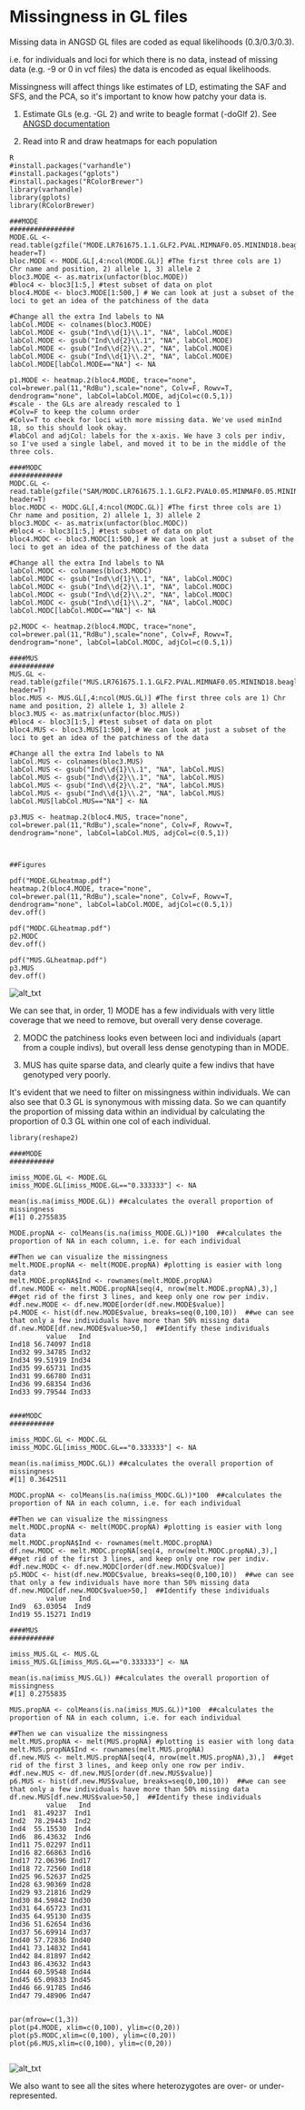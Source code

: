 # Missingness in GL files

Missing data in ANGSD GL files are coded as equal likelihoods (0.3/0.3/0.3). 

i.e. for individuals and loci for which there is no data, instead of missing data (e.g. -9 or 0 in vcf files) the data is encoded as equal likelihoods. 

Missingness will affect things like estimates of LD, estimating the SAF and SFS, and the PCA, so it's important to know how patchy your data is. 


1. Estimate GLs (e.g. -GL 2) and write to beagle format (-doGlf 2). See [ANGSD documentation](http://www.popgen.dk/angsd/index.php/Genotype_Likelihoods#Output)

2. Read into R and draw heatmaps for each population

```
R
#install.packages("varhandle")
#install.packages("gplots")
#install.packages("RColorBrewer")
library(varhandle)
library(gplots)
library(RColorBrewer)

###MODE
################
MODE.GL <- read.table(gzfile("MODE.LR761675.1.1.GLF2.PVAL.MIMNAF0.05.MININD18.beagle.gz"), header=T)
bloc.MODE <- MODE.GL[,4:ncol(MODE.GL)] #The first three cols are 1) Chr name and position, 2) allele 1, 3) allele 2
bloc3.MODE <- as.matrix(unfactor(bloc.MODE))
#bloc4 <- bloc3[1:5,] #test subset of data on plot
bloc4.MODE <- bloc3.MODE[1:500,] # We can look at just a subset of the loci to get an idea of the patchiness of the data

#Change all the extra Ind labels to NA
labCol.MODE <- colnames(bloc3.MODE)
labCol.MODE <- gsub("Ind\\d{1}\\.1", "NA", labCol.MODE)
labCol.MODE <- gsub("Ind\\d{2}\\.1", "NA", labCol.MODE)
labCol.MODE <- gsub("Ind\\d{2}\\.2", "NA", labCol.MODE)
labCol.MODE <- gsub("Ind\\d{1}\\.2", "NA", labCol.MODE)
labCol.MODE[labCol.MODE=="NA"] <- NA

p1.MODE <- heatmap.2(bloc4.MODE, trace="none", col=brewer.pal(11,"RdBu"),scale="none", Colv=F, Rowv=T, dendrogram="none", labCol=labCol.MODE, adjCol=c(0.5,1))
#scale - the GLs are already rescaled to 1
#Colv=F to keep the column order
#Colv=T to check for loci with more missing data. We've used minInd 18, so this should look okay. 
#labCol and adjCol: labels for the x-axis. We have 3 cols per indiv, so I've used a single label, and moved it to be in the middle of the three cols. 

####MODC
#############
MODC.GL <- read.table(gzfile("SAM/MODC.LR761675.1.1.GLF2.PVAL0.05.MINMAF0.05.MININD18.DOMAF1.beagle.gz"), header=T)
bloc.MODC <- MODC.GL[,4:ncol(MODC.GL)] #The first three cols are 1) Chr name and position, 2) allele 1, 3) allele 2
bloc3.MODC <- as.matrix(unfactor(bloc.MODC))
#bloc4 <- bloc3[1:5,] #test subset of data on plot
bloc4.MODC <- bloc3.MODC[1:500,] # We can look at just a subset of the loci to get an idea of the patchiness of the data

#Change all the extra Ind labels to NA
labCol.MODC <- colnames(bloc3.MODC)
labCol.MODC <- gsub("Ind\\d{1}\\.1", "NA", labCol.MODC)
labCol.MODC <- gsub("Ind\\d{2}\\.1", "NA", labCol.MODC)
labCol.MODC <- gsub("Ind\\d{2}\\.2", "NA", labCol.MODC)
labCol.MODC <- gsub("Ind\\d{1}\\.2", "NA", labCol.MODC)
labCol.MODC[labCol.MODC=="NA"] <- NA

p2.MODC <- heatmap.2(bloc4.MODC, trace="none", col=brewer.pal(11,"RdBu"),scale="none", Colv=F, Rowv=T, dendrogram="none", labCol=labCol.MODC, adjCol=c(0.5,1))

####MUS
###########
MUS.GL <- read.table(gzfile("MUS.LR761675.1.1.GLF2.PVAL.MIMNAF0.05.MININD18.beagle.gz"), header=T)
bloc.MUS <- MUS.GL[,4:ncol(MUS.GL)] #The first three cols are 1) Chr name and position, 2) allele 1, 3) allele 2
bloc3.MUS <- as.matrix(unfactor(bloc.MUS))
#bloc4 <- bloc3[1:5,] #test subset of data on plot
bloc4.MUS <- bloc3.MUS[1:500,] # We can look at just a subset of the loci to get an idea of the patchiness of the data

#Change all the extra Ind labels to NA
labCol.MUS <- colnames(bloc3.MUS)
labCol.MUS <- gsub("Ind\\d{1}\\.1", "NA", labCol.MUS)
labCol.MUS <- gsub("Ind\\d{2}\\.1", "NA", labCol.MUS)
labCol.MUS <- gsub("Ind\\d{2}\\.2", "NA", labCol.MUS)
labCol.MUS <- gsub("Ind\\d{1}\\.2", "NA", labCol.MUS)
labCol.MUS[labCol.MUS=="NA"] <- NA

p3.MUS <- heatmap.2(bloc4.MUS, trace="none", col=brewer.pal(11,"RdBu"),scale="none", Colv=F, Rowv=T, dendrogram="none", labCol=labCol.MUS, adjCol=c(0.5,1))



##Figures

pdf("MODE.GLheatmap.pdf")
heatmap.2(bloc4.MODE, trace="none", col=brewer.pal(11,"RdBu"),scale="none", Colv=F, Rowv=T, dendrogram="none", labCol=labCol.MODE, adjCol=c(0.5,1))
dev.off()

pdf("MODC.GLheatmap.pdf")
p2.MODC
dev.off()

pdf("MUS.GLheatmap.pdf")
p3.MUS
dev.off()

```


![alt_txt][heatmap]

[heatmap]:https://user-images.githubusercontent.com/12142475/93075083-347a5a00-f67d-11ea-8614-0e04e1f48835.png




We can see that, in order, 1) MODE has a few individuals with very little coverage that we need to remove, but overall very dense coverage. 

2) MODC the patchiness looks even between loci and individuals (apart from a couple indivs), but overall less dense genotyping than in MODE. 

3) MUS has quite sparse data, and clearly quite a few indivs that have genotyped very poorly. 

It's evident that we need to filter on missingness within individuals. We can also see that 0.3 GL is synonymous with missing data. So we can quantify the proportion of missing data within an individual by calculating the proportion of 0.3 GL within one col of each individual. 

```
library(reshape2)

####MODE
###########

imiss_MODE.GL <- MODE.GL
imiss_MODE.GL[imiss_MODE.GL=="0.333333"] <- NA

mean(is.na(imiss_MODE.GL)) ##calculates the overall proportion of missingness
#[1] 0.2755835

MODE.propNA <- colMeans(is.na(imiss_MODE.GL))*100  ##calculates the proportion of NA in each column, i.e. for each individual

##Then we can visualize the missingness
melt.MODE.propNA <- melt(MODE.propNA) #plotting is easier with long data
melt.MODE.propNA$Ind <- rownames(melt.MODE.propNA)
df.new.MODE <- melt.MODE.propNA[seq(4, nrow(melt.MODE.propNA),3),]  ##get rid of the first 3 lines, and keep only one row per indiv.
#df.new.MODE <- df.new.MODE[order(df.new.MODE$value)]
p4.MODE <- hist(df.new.MODE$value, breaks=seq(0,100,10))  ##we can see that only a few individuals have more than 50% missing data
df.new.MODE[df.new.MODE$value>50,]  ##Identify these individuals
         value   Ind
Ind18 56.74097 Ind18
Ind32 99.34785 Ind32
Ind34 99.51919 Ind34
Ind35 99.65731 Ind35
Ind31 99.66780 Ind31
Ind36 99.68354 Ind36
Ind33 99.79544 Ind33


####MODC
###########

imiss_MODC.GL <- MODC.GL
imiss_MODC.GL[imiss_MODC.GL=="0.333333"] <- NA

mean(is.na(imiss_MODC.GL)) ##calculates the overall proportion of missingness
#[1] 0.3642511

MODC.propNA <- colMeans(is.na(imiss_MODC.GL))*100  ##calculates the proportion of NA in each column, i.e. for each individual

##Then we can visualize the missingness
melt.MODC.propNA <- melt(MODC.propNA) #plotting is easier with long data
melt.MODC.propNA$Ind <- rownames(melt.MODC.propNA)
df.new.MODC <- melt.MODC.propNA[seq(4, nrow(melt.MODC.propNA),3),]  ##get rid of the first 3 lines, and keep only one row per indiv.
#df.new.MODC <- df.new.MODC[order(df.new.MODC$value)]
p5.MODC <- hist(df.new.MODC$value, breaks=seq(0,100,10))  ##we can see that only a few individuals have more than 50% missing data
df.new.MODC[df.new.MODC$value>50,]  ##Identify these individuals
         value   Ind
Ind9  63.03054  Ind9
Ind19 55.15271 Ind19

####MUS
###########

imiss_MUS.GL <- MUS.GL
imiss_MUS.GL[imiss_MUS.GL=="0.333333"] <- NA

mean(is.na(imiss_MUS.GL)) ##calculates the overall proportion of missingness
#[1] 0.2755835

MUS.propNA <- colMeans(is.na(imiss_MUS.GL))*100  ##calculates the proportion of NA in each column, i.e. for each individual

##Then we can visualize the missingness
melt.MUS.propNA <- melt(MUS.propNA) #plotting is easier with long data
melt.MUS.propNA$Ind <- rownames(melt.MUS.propNA)
df.new.MUS <- melt.MUS.propNA[seq(4, nrow(melt.MUS.propNA),3),]  ##get rid of the first 3 lines, and keep only one row per indiv.
#df.new.MUS <- df.new.MUS[order(df.new.MUS$value)]
p6.MUS <- hist(df.new.MUS$value, breaks=seq(0,100,10))  ##we can see that only a few individuals have more than 50% missing data
df.new.MUS[df.new.MUS$value>50,]  ##Identify these individuals
         value   Ind
Ind1  81.49237  Ind1
Ind2  78.29443  Ind2
Ind4  55.15530  Ind4
Ind6  86.43632  Ind6
Ind11 75.02297 Ind11
Ind16 82.66863 Ind16
Ind17 72.06396 Ind17
Ind18 72.72560 Ind18
Ind25 96.52637 Ind25
Ind28 63.90369 Ind28
Ind29 93.21816 Ind29
Ind30 84.59842 Ind30
Ind31 64.65723 Ind31
Ind35 64.95130 Ind35
Ind36 51.62654 Ind36
Ind37 56.69914 Ind37
Ind40 57.72836 Ind40
Ind41 73.14832 Ind41
Ind42 84.81897 Ind42
Ind43 86.43632 Ind43
Ind44 60.59548 Ind44
Ind45 65.09833 Ind45
Ind46 66.91785 Ind46
Ind47 79.48906 Ind47


par(mfrow=c(1,3))
plot(p4.MODE, xlim=c(0,100), ylim=c(0,20))
plot(p5.MODC,xlim=c(0,100), ylim=c(0,20))
plot(p6.MUS,xlim=c(0,100), ylim=c(0,20))


```

![alt_txt][Missing]

[Missing]:https://user-images.githubusercontent.com/12142475/92750803-558e3280-f37f-11ea-8d0f-4f4c4e2d73af.png


We also want to see all the sites where heterozygotes are over- or under-represented. 

